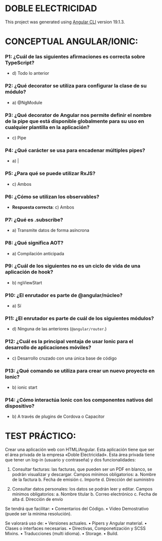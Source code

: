 # DOBLE ELECTRICIDAD

This project was generated using [Angular CLI](https://github.com/angular/angular-cli) version 19.1.3.

# CONCEPTUAL ANGULAR/IONIC:

### P1: ¿Cuál de las siguientes afirmaciones es correcta sobre TypeScript?

-  d) Todo lo anterior

### P2: ¿Qué decorator se utiliza para configurar la clase de su módulo?

-  a) @NgModule

### P3: ¿Qué decorator de Angular nos permite definir el nombre de la pipe que está disponible globalmente para su uso en cualquier plantilla en la aplicación?

- c) Pipe

### P4: ¿Qué carácter se usa para encadenar múltiples pipes?

- a) |

### P5: ¿Para qué se puede utilizar RxJS?

- c) Ambos

### P6: ¿Cómo se utilizan los observables?

- **Respuesta correcta**: c) Ambos

### P7: ¿Qué es .subscribe?

-  a) Transmite datos de forma asíncrona

### P8: ¿Qué significa AOT?

- a) Compilación anticipada

### P9: ¿Cuál de los siguientes no es un ciclo de vida de una aplicación de hook?

-  b) ngViewStart

### P10: ¿El enrutador es parte de @angular/núcleo?

-  a) Sí

### P11: ¿El enrutador es parte de cuál de los siguientes módulos?

- d) Ninguna de las anteriores (`@angular/router`.)

### P12: ¿Cuál es la principal ventaja de usar Ionic para el desarrollo de aplicaciones móviles?

- c) Desarrollo cruzado con una única base de código

### P13: ¿Qué comando se utiliza para crear un nuevo proyecto en Ionic?

- b) ionic start

### P14: ¿Cómo interactúa Ionic con los componentes nativos del dispositivo?

- b) A través de plugins de Cordova o Capacitor

# TEST PRÁCTICO:

Crear una aplicación web con HTML/Angular. Esta aplicación tiene que ser el área privada de la empresa
«Doble Electricidad». Esta área privada tiene que tener un log-in (usuario y contraseña) y dos
funcionalidades:

1. Consultar facturas: las facturas, que pueden ser un PDF en blanco, se podrán visualizar y
   descargar. Campos mínimos obligatorios:
   a. Nombre de la factura
   b. Fecha de emisión
   c. Importe
   d. Dirección del suministro

2. Consultar datos personales: los datos se podrán leer y editar. Campos mínimos obligatorios:
   a. Nombre titular
   b. Correo electrónico
   c. Fecha de alta
   d. Dirección de envío

Se tendrá que facilitar:
• Comentarios del Código.
• Video Demostrativo (puede ser la mínima resolución).

Se valorará uso de:
• Versiones actuales.
• Pipers y Angular material.
• Clases o interfaces necesarias.
• Directivas, Componetización y SCSS Mixins.
• Traducciones (multi idioma).
• Storage.
• Build.
